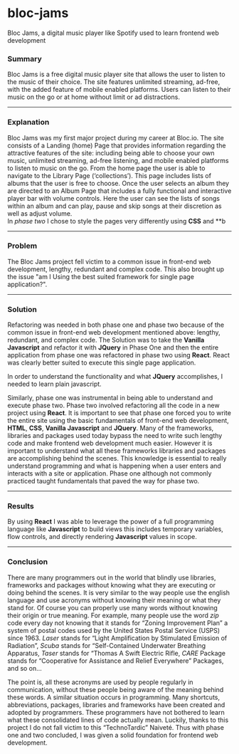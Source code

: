 # bloc-jams
Bloc Jams, a digital music player like Spotify used to learn frontend web development
### **Summary**
Bloc Jams is a free digital music player site that allows the user to listen to the music of their choice. The site features unlimited streaming, ad-free, with the added feature of mobile enabled platforms. Users can listen to their music on the go or at home without limit or ad distractions.

---

### **Explanation**
Bloc Jams was my first major project during my career at Bloc.io. The site consists of a Landing (home) Page that provides information regarding the attractive features of the site: including being able to choose your own music, unlimited streaming, ad-free listening, and mobile enabled platforms to listen to music on the go. From the home page the user is able to navigate to the Library Page (‘collections’). This page includes lists of albums that the user is free to choose. Once the user selects an album they are directed to an Album Page that includes a fully functional and interactive player bar with volume controls. Here the user can see the lists of songs within an album and can play, pause and skip songs at their discretion as well as adjust volume.  
In *phase two* I chose to style the pages very differently using **CSS** and **b

[logo]: /img/blocJamsReactHome.png "Phase Two Home Page of Bloc Jams"

---

### **Problem**
The Bloc Jams project fell victim to a common issue in front-end web development, lengthy, redundant and complex code. This also brought up the issue "am I Using the best suited framework for single page application?". 

---

### **Solution**
Refactoring was needed in both phase one and phase two because of the common issue in front-end web development mentioned above: lengthy, redundant, and complex code. The Solution was to take the **Vanilla Javascript** and refactor it with **JQuery** in Phase One and then the entire application from phase one was refactored in phase two using **React**. React was clearly better suited to execute this single page application.

In order to understand the functionality and what **JQuery** accomplishes, I needed to learn plain javascript.

Similarly, phase one was instrumental in being able to understand and execute phase two. Phase two involved refactoring all the code in a new project using **React**. It is important to see that phase one forced you to write the entire site using the basic fundamentals of front-end web development, **HTML**, **CSS**, **Vanilla Javascript** and **JQuery**. Many of the frameworks, libraries and packages used today bypass the need to write such lengthy code and make frontend web development much easier. However it is important to understand what all these frameworks libraries and packages are accomplishing behind the scenes. This knowledge is essential to really understand programming and what is happening when a user enters and interacts with a site or application. Phase one although not commonly practiced taught fundamentals that paved the way for phase two.

---

### **Results**
By using **React** I was able to leverage the power of a full programming language like **Javascript** to build views this includes temporary variables, flow controls, and directly rendering **Javascript** values in scope.

---

### **Conclusion**
There are many programmers out in the world that blindly use libraries, frameworks and packages without knowing what they are executing or doing behind the scenes. It is very similar to the way people use the english language and use acronyms without knowing their meaning or what they stand for. Of course you can properly use many words without knowing their origin or true meaning. For example, many people use the word *zip* code every day not knowing that it stands for “Zoning Improvement Plan” a system of postal codes used by the United States Postal Service (USPS) since 1963. *Laser* stands for “Light Amplification by Stimulated Emission of Radiation”, *Scuba* stands for “Self-Contained Underwater Breathing Apparatus, *Taser* stands for “Thomas A Swift Electric Rifle, *CARE* Package stands for “Cooperative for Assistance and Relief Everywhere” Packages, and so on…

The point is, all these acronyms are used by people regularly in communication, without these people being aware of the meaning behind these words. A similar situation occurs in programming. Many shortcuts, abbreviations, packages, libraries and frameworks have been created and adopted by programmers. These programmers have not bothered to learn what these consolidated lines of code actually mean. Luckily, thanks to this project I do not fall victim to this “TechnoTardic” Naiveté. Thus with phase one and two concluded, I was given a solid foundation for frontend web development.
